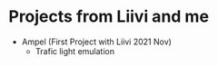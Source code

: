 # Projects from Liivi and me
- Ampel (First Project with Liivi 2021 Nov)
   - Trafic light emulation
